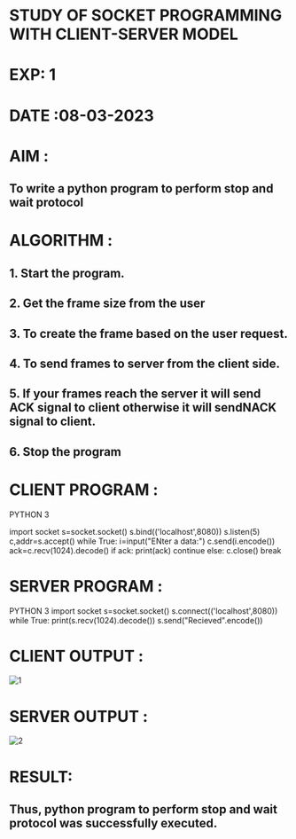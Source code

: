 # STUDY OF SOCKET PROGRAMMING WITH CLIENT-SERVER MODEL

# EXP: 1

# DATE :08-03-2023

# AIM :
## To write a python program to perform stop and wait protocol
# ALGORITHM :
## 1. Start the program.
## 2. Get the frame size from the user
## 3. To create the frame based on the user request.
## 4. To send frames to server from the client side.
## 5. If your frames reach the server it will send ACK signal to client otherwise it will sendNACK signal to client.
## 6. Stop the program

# CLIENT PROGRAM :
PYTHON 3

import socket
s=socket.socket()
s.bind(('localhost',8080))
s.listen(5)
c,addr=s.accept()
while True:
	i=input("ENter a data:")
	c.send(i.encode())
	ack=c.recv(1024).decode()
	if ack:
		print(ack)
		continue
	else:
		c.close()
		break

# SERVER PROGRAM : 
PYTHON 3
import socket
s=socket.socket()
s.connect(('localhost',8080))
while True:
	print(s.recv(1024).decode())
	s.send("Recieved".encode())


# CLIENT OUTPUT : 
![1](https://github.com/sujathamohankumar/19CS406-EX-1/assets/122046208/a4bb3b76-370e-4548-af15-afd0886f205a)



# SERVER OUTPUT :
![2](https://github.com/sujathamohankumar/19CS406-EX-1/assets/122046208/aa198c1c-2838-4c2f-9ce3-e0c970199df4)





# RESULT:
## Thus, python program to perform stop and wait protocol was successfully executed.
